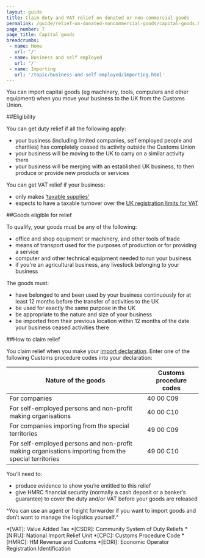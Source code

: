 ```yaml
---
layout: guide
title: Claim duty and VAT relief on donated or non-commercial goods
permalink: /guide/relief-on-donated-noncommercial-goods/capital-goods.html
page_number: 7
page_title: Capital goods
breadcrumbs:
 - name: Home
   url: '/'
 - name: Business and self employed
   url: '/'
 - name: Importing
   url: '/topic/business-and-self-employed/importing.html'   
---
```


You can import capital goods (eg machinery, tools, computers and other equipment) when you move your business to the UK from the Customs Union. 

##Eligibility

You can get duty relief if all the following apply:

- your business (including limited companies, self employed people and charities) has completely ceased its activity outside the Customs Union
- your business will be moving to the UK to carry on a similar activity there
- your business will be merging with an established UK business, to then produce or provide new products or services

You can get VAT relief if your business:

- only makes [‘taxable supplies’](/vat-businesses/how-vat-works)
- expects to have a taxable turnover over the [UK registration limits for VAT](/vat-registration/overview)

##Goods eligible for relief

To qualify, your goods must be any of the following:

- office and shop equipment or machinery, and other tools of trade
- means of transport used for the purposes of production or for providing a service
- computer and other technical equipment needed to run your business
- if you're an agricultural business, any livestock belonging to your business

The goods must:

- have belonged to and been used by your business continuously for at least 12 months before the transfer of activities to the UK
- be used for exactly the same purpose in the UK
- be appropriate to the nature and size of your business
- be imported from their previous location within 12 months of the date your business ceased activities there


##How to claim relief

You claim relief when you make your [import declaration](/guide/import-goods-outside-eu/overview.html). Enter one of the following Customs procedure codes into your declaration: 

Nature of the goods | Customs procedure codes
-|-
For companies | 40 00 C09
For self-employed persons and non-profit making organisations | 40 00 C10
For companies importing from the special territories | 49 00 C09
For self-employed persons and non-profit making organisations importing from the special territories  | 49 00 C10


You’ll need to:

- produce evidence to show you’re entitled to this relief
- give HMRC financial security (normally a cash deposit or a banker’s guarantee) to cover the duty and/or VAT before your goods are released

^You can use an agent or freight forwarder if you want to import goods and don’t want to manage the logistics yourself.^

*[VAT]: Value Added Tax
*[CSDR]: Community System of Duty Reliefs
*[NIRU]: National Import Relief Unit
*[CPC]: Customs Procedure Code
*[HMRC]: HM Revenue and Customs
*[EORI]: Economic Operator Registration Identification
